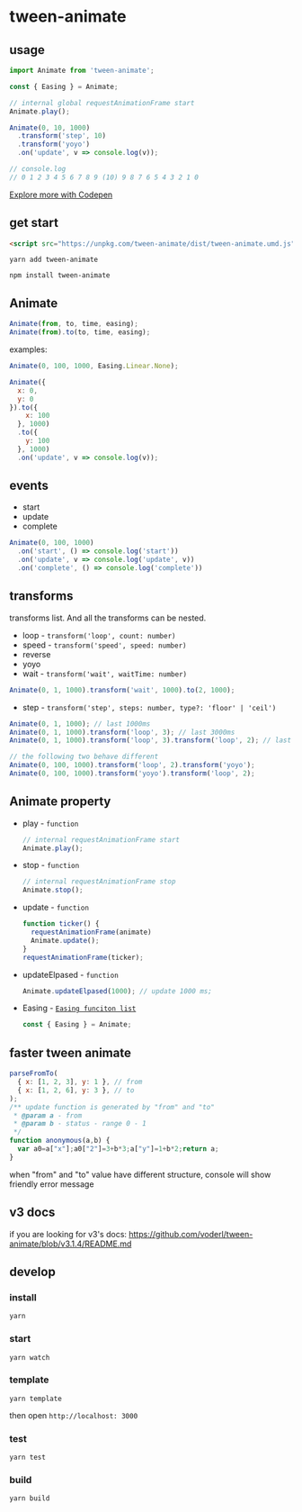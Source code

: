 # tween-animate

## usage
```js
import Animate from 'tween-animate';

const { Easing } = Animate;

// internal global requestAnimationFrame start
Animate.play();

Animate(0, 10, 1000)
  .transform('step', 10)
  .transform('yoyo')
  .on('update', v => console.log(v));

// console.log
// 0 1 2 3 4 5 6 7 8 9 (10) 9 8 7 6 5 4 3 2 1 0
```

[Explore more with Codepen](https://codepen.io/voderl/pen/eYLKORr)

## get start
```html
<script src="https://unpkg.com/tween-animate/dist/tween-animate.umd.js"></script>
```
```shell
yarn add tween-animate
```
```shell
npm install tween-animate
```

## Animate 
```js
Animate(from, to, time, easing);
Animate(from).to(to, time, easing);
```
examples: 
```js
Animate(0, 100, 1000, Easing.Linear.None);

Animate({
  x: 0,
  y: 0
}).to({
    x: 100
  }, 1000)
  .to({
    y: 100
  }, 1000)
  .on('update', v => console.log(v));
```
## events

* start
* update
* complete

```js
Animate(0, 100, 1000)
  .on('start', () => console.log('start'))
  .on('update', v => console.log('update', v))
  .on('complete', () => console.log('complete'))
```

## transforms
transforms list. And all the transforms can be nested.

* loop - `transform('loop', count: number)`
* speed - `transform('speed', speed: number)`
* reverse 
* yoyo
* wait - `transform('wait', waitTime: number)`
```js
Animate(0, 1, 1000).transform('wait', 1000).to(2, 1000);
```
* step - `transform('step', steps: number, type?: 'floor' | 'ceil')`


```js
Animate(0, 1, 1000); // last 1000ms
Animate(0, 1, 1000).transform('loop', 3); // last 3000ms
Animate(0, 1, 1000).transform('loop', 3).transform('loop', 2); // last 6000ms

// the following two behave different
Animate(0, 100, 1000).transform('loop', 2).transform('yoyo');
Animate(0, 100, 1000).transform('yoyo').transform('loop', 2);
```

## Animate property
* play - `function`
  ```js
  // internal requestAnimationFrame start
  Animate.play();
  ```
* stop - `function`
  ```js
  // internal requestAnimationFrame stop
  Animate.stop();
  ```
* update - `function`  
  ```js
  function ticker() {
    requestAnimationFrame(animate)
    Animate.update();
  }
  requestAnimationFrame(ticker);
  ```
* updateElpased - `function`  
  ```js
  Animate.updateElpased(1000); // update 1000 ms;
  ```
* Easing - [`Easing funciton list`](https://tweenjs.github.io/tween.js/examples/03_graphs.html)
  ```js
  const { Easing } = Animate;
  ```

## faster tween animate

```js
parseFromTo(
  { x: [1, 2, 3], y: 1 }, // from
  { x: [1, 2, 6], y: 3 }, // to
);
/** update function is generated by "from" and "to"
 * @param a - from 
 * @param b - status - range 0 - 1
 */
function anonymous(a,b) {
  var a0=a["x"];a0["2"]=3+b*3;a["y"]=1+b*2;return a;
}
```

when "from" and "to" value have different structure, console will show friendly error message

## v3 docs
if you are looking for v3's docs: https://github.com/voderl/tween-animate/blob/v3.1.4/README.md

## develop
### install
```
yarn
```
### start
```
yarn watch
```
### template

```
yarn template
```
then open `http://localhost: 3000`
### test

```
yarn test
```
### build

```
yarn build
```

